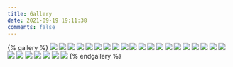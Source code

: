 ```yaml
---
title: Gallery
date: 2021-09-19 19:11:38
comments: false
---
```


{% gallery %}
![](https://fabian.oss-cn-hangzhou.aliyuncs.com/img/retouch_2021072018471945.jpg)
![](https://fabian.oss-cn-hangzhou.aliyuncs.com/img/retouch_2021091817322319_edit_86750634996137.jpg)
![](https://fabian.oss-cn-hangzhou.aliyuncs.com/img/retouch_2021090518385032_edit_69917251035684.jpg)
![](https://fabian.oss-cn-hangzhou.aliyuncs.com/img/retouch_2021052219461816.jpg)
![](https://fabian.oss-cn-hangzhou.aliyuncs.com/img/wx_camera_1628936550102.jpg)
![](https://fabian.oss-cn-hangzhou.aliyuncs.com/img/retouch_2021090518382042_edit_69892877578396.jpg)
![](https://fabian.oss-cn-hangzhou.aliyuncs.com/img/mmexport1624875530890.jpg)
![](https://fabian.oss-cn-hangzhou.aliyuncs.com/img/retouch_2021082418491886_edit_196812609553300.jpg)
![](https://fabian.oss-cn-hangzhou.aliyuncs.com/img/retouch_20210321183552.jpg)
![](https://fabian.oss-cn-hangzhou.aliyuncs.com/img/IMG_20210215_144246.jpg)
![](https://fabian.oss-cn-hangzhou.aliyuncs.com/img/mmexport1631786295999.jpg)
![](https://fabian.oss-cn-hangzhou.aliyuncs.com/img/IMG_20210816_184923.jpg)
![](https://fabian.oss-cn-hangzhou.aliyuncs.com/img/mmexport1621514696132.jpg)
![](https://fabian.oss-cn-hangzhou.aliyuncs.com/img/retouch_2021091809114632_edit_67379689873572.jpg)
![](https://fabian.oss-cn-hangzhou.aliyuncs.com/img/retouch_2021082018392857.jpg)
![](https://fabian.oss-cn-hangzhou.aliyuncs.com/img/mmexport1630917534919.jpg)
![](https://fabian.oss-cn-hangzhou.aliyuncs.com/img/retouch_2021051922371432.jpg)
![](https://fabian.oss-cn-hangzhou.aliyuncs.com/img/retouch_20210321183552.jpg)
![](https://fabian.oss-cn-hangzhou.aliyuncs.com/img/IMG_20210621_192156.jpg)
![](https://fabian.oss-cn-hangzhou.aliyuncs.com/img/mmexport1620289452920.jpg)
![](https://fabian.oss-cn-hangzhou.aliyuncs.com/img/IMG_20210215_144246.jpg)
![](https://fabian.oss-cn-hangzhou.aliyuncs.com/img/IMG_20210816_185310.jpg)
![](https://fabian.oss-cn-hangzhou.aliyuncs.com/img/retouch_2021091817322319_edit_86750634996137.jpg)
![](https://fabian.oss-cn-hangzhou.aliyuncs.com/img/IMG_20201118_103230.jpg)
![](https://fabian.oss-cn-hangzhou.aliyuncs.com/img/IMG_20210620_122359_edit_100555252303926.jpg)
![](https://fabian.oss-cn-hangzhou.aliyuncs.com/img/IMG_20210111_192257.jpg)
![](https://fabian.oss-cn-hangzhou.aliyuncs.com/img/IMG_20210914_181506.jpg)
{% endgallery %}